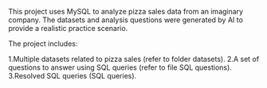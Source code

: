 This project uses MySQL to analyze pizza sales data from an imaginary company. The datasets and analysis questions were generated by AI to provide a realistic practice scenario.

The project includes:

1.Multiple datasets related to pizza sales (refer to folder datasets).
2.A set of questions to answer using SQL queries (refer to file SQL questions).
3.Resolved SQL queries (SQL queries).
